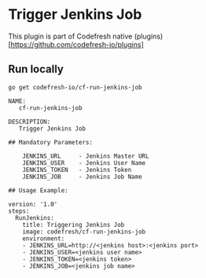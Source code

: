 # Trigger Jenkins Job

This plugin is part of Codefresh native (plugins)[https://github.com/codefresh-io/plugins]

## Run locally
`go get codefresh-io/cf-run-jenkins-job`
```
NAME:
   cf-run-jenkins-job

DESCRIPTION:
   Trigger Jenkins Job

## Mandatory Parameters:

    JENKINS_URL     - Jenkins Master URL
    JENKINS_USER    - Jenkins User Name
    JENKINS_TOKEN   - Jenkins Token
    JENKINS_JOB     - Jenkins Job Name

## Usage Example:

version: '1.0'
steps:
  RunJenkins:
    title: Triggering Jenkins Job
    image: codefresh/cf-run-jenkins-job
    environment:
    - JENKINS_URL=http://<jenkins host>:<jenkins port>
    - JENKINS_USER=<jenkins user name>
    - JENKINS_TOKEN=<jenkins token>
    - JENKINS_JOB=<jenkins job name>

